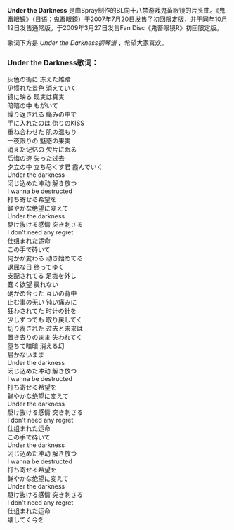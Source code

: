 

**Under the Darkness**
是由Spray制作的BL向十八禁游戏鬼畜眼镜的片头曲。《鬼畜眼镜》（日语：鬼畜眼鏡）于2007年7月20日发售了初回限定版，并于同年10月12日发售通常版。于2009年3月27日发售Fan
Disc《鬼畜眼镜R》初回限定版。

  
歌词下方是 _Under the Darkness钢琴谱_ ，希望大家喜欢。

### Under the Darkness歌词：

灰色の街に 冻えた雑踏  
见惯れた景色 消えていく  
镜に映る 现実は真実  
暗暗の中 もがいて  
缲り返される 痛みの中で  
手に入れたのは 伪りのKISS  
重ね合わせた 肌の温もり  
一夜限りの 魅惑の果実  
消えた记忆の 欠片に眠る  
后悔の迹 失った过去  
夕立の中 立ち尽くす君 霞んでいく  
Under the darkness  
闭じ込めた冲动 解き放つ  
I wanna be destructed  
打ち寄せる希望を  
鲜やかな绝望に変えて  
Under the darkness  
駆け抜ける感情 突き刺さる  
I don't need any regret  
仕组まれた运命  
この手で砕いて  
何かが変わる 动き始めてる  
退屈な日 终ってゆく  
支配されてる 足枷を外し  
蠢く欲望 戻れない  
确かめ合った 互いの背中  
止む事の无い 钝い痛みに  
狂わされてた 时计の针を  
少しずつでも 取り戻してく  
切り离された 过去と未来は  
置き去りのまま 失われてく  
堕ちて暗暗 消える幻  
届かないまま  
Under the darkness  
闭じ込めた冲动 解き放つ  
I wanna be destructed  
打ち寄せる希望を  
鲜やかな绝望に変えて  
Under the darkness  
駆け抜ける感情 突き刺さる  
I don't need any regret  
仕组まれた运命  
この手で砕いて  
Under the darkness  
闭じ込めた冲动 解き放つ  
I wanna be destructed  
打ち寄せる希望を  
鲜やかな绝望に変えて  
Under the darkness  
駆け抜ける感情 突き刺さる  
I don't need any regret  
仕组まれた运命  
壊してく今を

